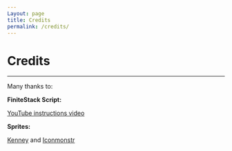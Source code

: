 ```yaml
---
Layout: page
title: Credits
permalink: /credits/
---
```


# Credits

***

Many thanks to:

**FiniteStack Script:**


[YouTube instructions video](https://www.youtube.com/watch?v=5tgTa5gJ8hU)

**Sprites:**

[Kenney](www.kenney.nl) and [Iconmonstr](https://iconmonstr.com/)